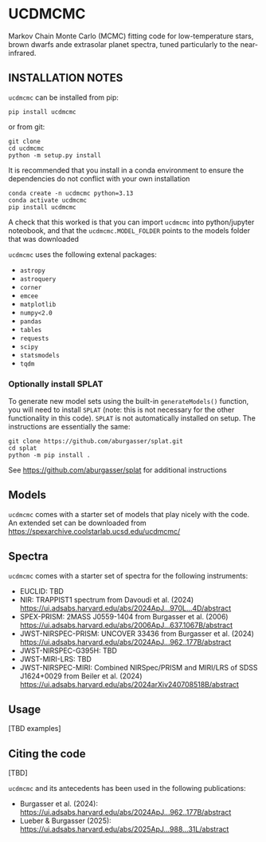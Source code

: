 # UCDMCMC
 Markov Chain Monte Carlo (MCMC) fitting code for low-temperature stars, brown dwarfs ande extrasolar planet spectra, tuned particularly to the near-infrared.

## INSTALLATION NOTES

`ucdmcmc` can be installed from pip:

	pip install ucdmcmc

or from git:

	git clone
	cd ucdmcmc
	python -m setup.py install


It is recommended that you install in a conda environment to ensure the dependencies do not conflict with your own installation

	conda create -n ucdmcmc python=3.13
	conda activate ucdmcmc
	pip install ucdmcmc

A check that this worked is that you can import `ucdmcmc` into python/jupyter noteobook, and that the `ucdmcmc.MODEL_FOLDER` points to the models folder that was downloaded

`ucdmcmc` uses the following extenal packages:
* `astropy`
* `astroquery`
* `corner`
* `emcee`
* `matplotlib`
* `numpy<2.0`
* `pandas`
* `tables`
* `requests`
* `scipy`
* `statsmodels`
* `tqdm`

### Optionally install SPLAT

To generate new model sets using the built-in `generateModels()` function, you will need to install `SPLAT` (note: this is not necessary for the other functionality in this code). `SPLAT` is not automatically installed on setup. The instructions are essentially the same:

	git clone https://github.com/aburgasser/splat.git
	cd splat
	python -m pip install .

See https://github.com/aburgasser/splat for additional instructions

## Models

`ucdmcmc` comes with a starter set of models that play nicely with the code. An extended set can be downloaded from https://spexarchive.coolstarlab.ucsd.edu/ucdmcmc/

## Spectra

`ucdmcmc` comes with a starter set of spectra for the following instruments:
* EUCLID: TBD
* NIR: TRAPPIST1 spectrum from Davoudi et al. (2024) https://ui.adsabs.harvard.edu/abs/2024ApJ...970L...4D/abstract
* SPEX-PRISM: 2MASS J0559-1404 from Burgasser et al. (2006) https://ui.adsabs.harvard.edu/abs/2006ApJ...637.1067B/abstract
* JWST-NIRSPEC-PRISM: UNCOVER 33436 from Burgasser et al. (2024) https://ui.adsabs.harvard.edu/abs/2024ApJ...962..177B/abstract
* JWST-NIRSPEC-G395H: TBD
* JWST-MIRI-LRS: TBD 
* JWST-NIRSPEC-MIRI: Combined NIRSpec/PRISM and MIRI/LRS of SDSS J1624+0029 from Beiler et al. (2024) https://ui.adsabs.harvard.edu/abs/2024arXiv240708518B/abstract

## Usage

[TBD examples]

## Citing the code

[TBD]

`ucdmcmc` and its antecedents has been used in the following publications:

* Burgasser et al. (2024): https://ui.adsabs.harvard.edu/abs/2024ApJ...962..177B/abstract
* Lueber & Burgasser (2025): https://ui.adsabs.harvard.edu/abs/2025ApJ...988...31L/abstract

